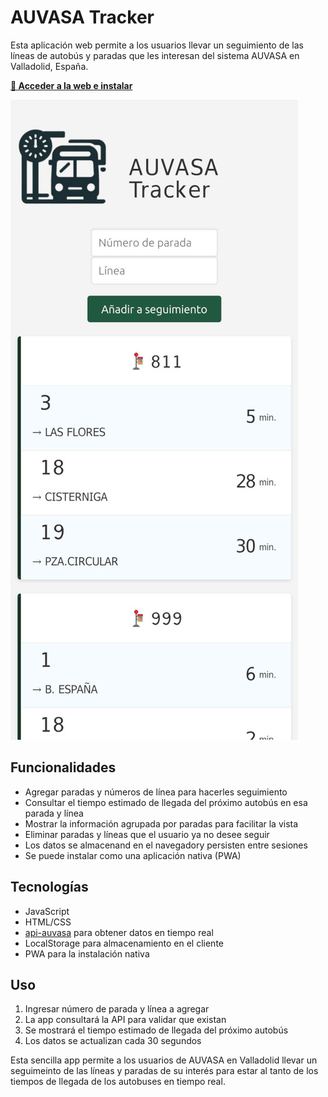 # AUVASA Tracker

Esta aplicación web permite a los usuarios llevar un seguimiento de las líneas de autobús y paradas que les interesan del sistema AUVASA en Valladolid, España.

**[🚏 Acceder a la web e instalar](https://nukeador.github.io/auvasa-tracker/)**

![Captura de pantalla](img/screenshot.jpg)

## Funcionalidades

* Agregar paradas y números de línea para hacerles seguimiento
* Consultar el tiempo estimado de llegada del próximo autobús en esa parada y línea
* Mostrar la información agrupada por paradas para facilitar la vista
* Eliminar paradas y líneas que el usuario ya no desee seguir
* Los datos se almacenand en el navegadory persisten entre sesiones
* Se puede instalar como una aplicación nativa (PWA)

## Tecnologías

* JavaScript
* HTML/CSS
* [api-auvasa](https://github.com/DaviidMM/api-auvasa) para obtener datos en tiempo real
* LocalStorage para almacenamiento en el cliente
* PWA para la instalación nativa

## Uso

1. Ingresar número de parada y línea a agregar
2. La app consultará la API  para validar que existan
3. Se mostrará el tiempo estimado de llegada del próximo autobús
4. Los datos se actualizan cada 30 segundos

Esta sencilla app permite a los usuarios de AUVASA en Valladolid llevar un seguimeinto de las líneas y paradas de su interés para estar al tanto de los tiempos de llegada de los autobuses en tiempo real.